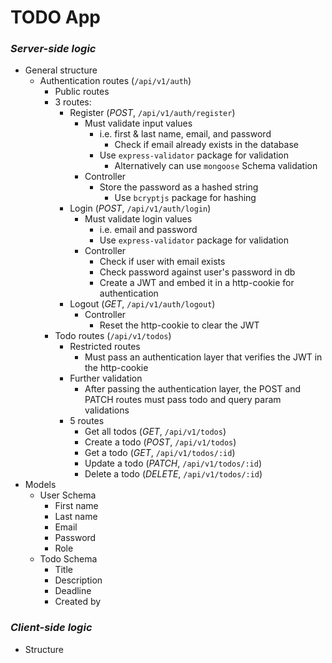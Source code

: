 # **TODO App**

### _Server-side logic_

- General structure
  - Authentication routes (`/api/v1/auth`)
    - Public routes
    - 3 routes:
      - Register (_POST_, `/api/v1/auth/register`)
        - Must validate input values
          - i.e. first & last name, email, and password
            - Check if email already exists in the database
          - Use `express-validator` package for validation
            - Alternatively can use `mongoose` Schema validation
        - Controller
          - Store the password as a hashed string
            - Use `bcryptjs` package for hashing
      - Login (_POST_, `/api/v1/auth/login`)
        - Must validate login values
          - i.e. email and password
          - Use `express-validator` package for validation
        - Controller
          - Check if user with email exists
          - Check password against user's password in db
          - Create a JWT and embed it in a http-cookie for authentication
      - Logout (_GET_, `/api/v1/auth/logout`)
        - Controller
          - Reset the http-cookie to clear the JWT
    - Todo routes (`/api/v1/todos`)
      - Restricted routes
        - Must pass an authentication layer that verifies the JWT in the http-cookie
      - Further validation
        - After passing the authentication layer, the POST and PATCH routes must pass todo and query param validations
      - 5 routes
        - Get all todos (_GET_, `/api/v1/todos`)
        - Create a todo (_POST_, `/api/v1/todos`)
        - Get a todo (_GET_, `/api/v1/todos/:id`)
        - Update a todo (_PATCH_, `/api/v1/todos/:id`)
        - Delete a todo (_DELETE_, `/api/v1/todos/:id`)
- Models
  - User Schema
    - First name
    - Last name
    - Email
    - Password
    - Role
  - Todo Schema
    - Title
    - Description
    - Deadline
    - Created by

### _Client-side logic_

- Structure
